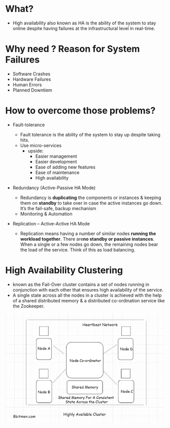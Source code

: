 # What?
  - High availability also known as HA is the ability of the system to stay online despite having failures at the infrastructural level in real-time.
    
# Why need ? Reason for System Failures
  - Software Crashes
  - Hardware Failures
  - Human Errors
  - Planned Downtiem
 
# How to overcome those problems?
  - Fault-tolerance
    - Fault tolerance is the ability of the system to stay up despite taking hits.
    - Use micro-services
      - upside:
        - Easier management
        - Easier development
        - Ease of adding new features
        - Ease of maintenance
        - High availability
        
  - Redundancy (Active-Passive HA Mode)
    - Redundancy is **duplicating** the components or instances & keeping them on **standby** to take over in case the active instances go down. It’s the fail-safe, backup mechanism 
    - Monitoring & Automation
   
  - Replication – Active-Active HA Mode
    - Replication means having a number of similar nodes **running the workload together**. There are**no standby or passive instances**. When a single or a few nodes go down, the remaining nodes bear the load of the service. Think of this as load balancing.
   
# High Availability Clustering
  - known as the Fail-Over cluster contains a set of nodes running in conjunction with each other that ensures high availability of the service.
  - A single state across all the nodes in a cluster is achieved with the help of a shared distributed memory & a distributed co-ordination service like the Zookeeper.
  
<img src="https://github.com/xidaniel/Full-Stack-Develop-Notes/blob/master/Web%20Application%20%26%20Software%20Architecture/images/Highly%20Available%20Cluster.jpeg" width = 500>
